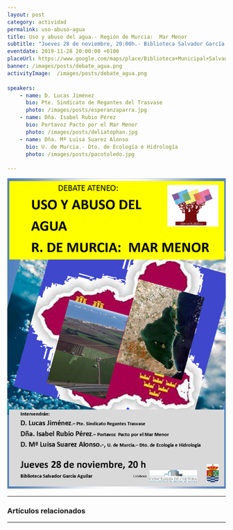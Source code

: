 ```yaml
---
layout: post
category: actividad
permalink: uso-abuso-agua
title: Uso y abuso del agua.- Región de Murcia:  Mar Menor    
subtitle: "Jueves 28 de noviembre, 20:00h.- Biblioteca Salvador García Aguilar"
eventdate: 2019-11-28 20:00:00 +0100
placeUrl: https://www.google.com/maps/place/Biblioteca+Municipal+Salvador+Garc%C3%ADa+Aguilar/@38.0580143,-1.2068741,17z/data=!3m1!4b1!4m5!3m4!1s0xd638752df5e7703:0x7bb1faa78306d56b!8m2!3d38.0580143!4d-1.2046854
banner: /images/posts/debate_agua.png
activityImage:  /images/posts/debate_agua.png  
     
speakers:  
    - name: D. Lucas Jiménez 
      bio: Pte. Sindicato de Regantes del Trasvase 
      photo: /images/posts/esperanzaparra.jpg 
    - name: Dña. Isabel Rubio Pérez  
      bio: Portavoz Pacto por el Mar Menor  
      photo: /images/posts/deliatophan.jpg 
    - name: Dña. Mª Luisa Suarez Alonso
      bio: U. de Murcia.- Dto. de Ecología e Hidrología
      photo: /images/posts/pacotoledo.jpg

---
```


![cartel](/images/posts/debate_agua.png)  

***

### Artículos relacionados


***

